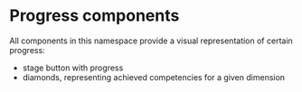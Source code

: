 # Progress components

All components in this namespace provide a visual representation of certain progress:

- stage button with progress
- diamonds, representing achieved competencies for a given dimension